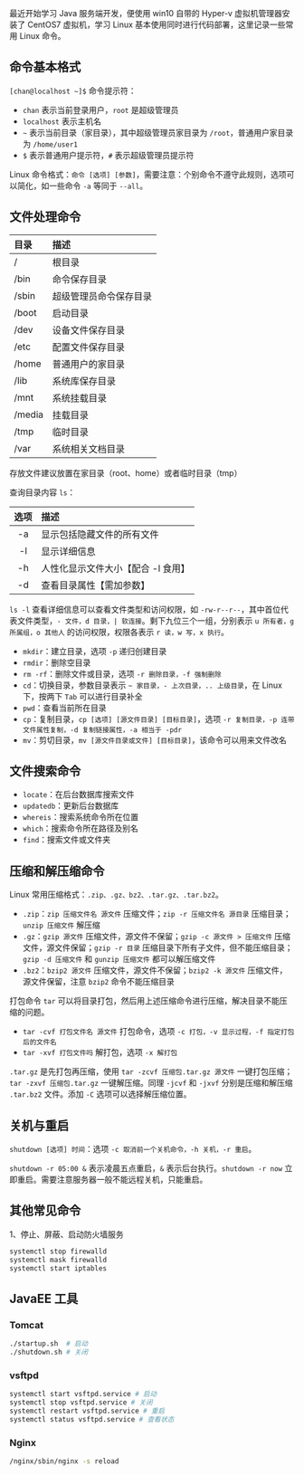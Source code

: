 最近开始学习 Java 服务端开发，便使用 win10 自带的 Hyper-v 虚拟机管理器安装了 CentOS7 虚拟机，学习 Linux 基本使用同时进行代码部署，这里记录一些常用 Linux 命令。

## 命令基本格式

`[chan@localhost ~]$` 命令提示符：

- `chan` 表示当前登录用户，`root` 是超级管理员
- `localhost` 表示主机名
- `~` 表示当前目录（家目录），其中超级管理员家目录为 `/root`，普通用户家目录为 `/home/user1`
- `$` 表示普通用户提示符，`#` 表示超级管理员提示符

Linux 命令格式：`命令 [选项] [参数]`，需要注意：个别命令不遵守此规则，选项可以简化，如一些命令 `-a` 等同于 `--all`。

## 文件处理命令

| 目录   | 描述                   |
| :----- | :--------------------- |
| /      | 根目录                 |
| /bin   | 命令保存目录           |
| /sbin  | 超级管理员命令保存目录 |
| /boot  | 启动目录               |
| /dev   | 设备文件保存目录       |
| /etc   | 配置文件保存目录       |
| /home  | 普通用户的家目录       |
| /lib   | 系统库保存目录         |
| /mnt   | 系统挂载目录           |
| /media | 挂载目录               |
| /tmp   | 临时目录               |
| /var   | 系统相关文档目录       |

存放文件建议放置在家目录（root、home）或者临时目录（tmp）

查询目录内容 `ls`：

| 选项 | 描述                               |
| :--: | :--------------------------------- |
|  -a  | 显示包括隐藏文件的所有文件         |
|  -l  | 显示详细信息                       |
|  -h  | 人性化显示文件大小【配合 -l 食用】 |
|  -d  | 查看目录属性【需加参数】           |

`ls -l` 查看详细信息可以查看文件类型和访问权限，如 `-rw-r--r--`，其中首位代表文件类型，`- 文件，d 目录，| 软连接`。剩下九位三个一组，分别表示 `u 所有者，g 所属组，o 其他人` 的访问权限，权限各表示 `r 读，w 写，x 执行`。

- `mkdir`：建立目录，选项 `-p` 递归创建目录
- `rmdir`：删除空目录
- `rm -rf`：删除文件或目录，选项 `-r 删除目录，-f 强制删除`
- `cd`：切换目录，参数目录表示 `~ 家目录，- 上次目录，.. 上级目录`，在 Linux 下，按两下 `Tab` 可以进行目录补全
- `pwd`：查看当前所在目录
- `cp`：复制目录，`cp [选项] [源文件目录] [目标目录]`，选项 `-r 复制目录，-p 连带文件属性复制，-d 复制链接属性，-a 相当于 -pdr`
- `mv`：剪切目录，`mv [源文件目录或文件] [目标目录]`，该命令可以用来文件改名

## 文件搜索命令

- `locate`：在后台数据库搜索文件
- `updatedb`：更新后台数据库
- `whereis`：搜索系统命令所在位置
- `which`：搜索命令所在路径及别名
- `find`：搜索文件或文件夹

## 压缩和解压缩命令

Linux 常用压缩格式：`.zip、.gz、bz2、.tar.gz、.tar.bz2`。

- `.zip`：`zip 压缩文件名 源文件` 压缩文件；`zip -r 压缩文件名 源目录` 压缩目录；`unzip 压缩文件` 解压缩
- `.gz`：`gzip 源文件` 压缩文件，源文件不保留；`gzip -c 源文件 > 压缩文件` 压缩文件，源文件保留；`gzip -r 目录` 压缩目录下所有子文件，但不能压缩目录；`gzip -d 压缩文件` 和 `gunzip 压缩文件` 都可以解压缩文件
- `.bz2`：`bzip2 源文件` 压缩文件，源文件不保留；`bzip2 -k 源文件` 压缩文件，源文件保留，注意 `bzip2` 命令不能压缩目录

打包命令 `tar` 可以将目录打包，然后用上述压缩命令进行压缩，解决目录不能压缩的问题。

- `tar -cvf 打包文件名 源文件` 打包命令，选项 `-c 打包，-v 显示过程，-f 指定打包后的文件名`
- `tar -xvf 打包文件吗` 解打包，选项 `-x 解打包`

`.tar.gz` 是先打包再压缩，使用 `tar -zcvf 压缩包.tar.gz 源文件` 一键打包压缩；`tar -zxvf 压缩包.tar.gz` 一键解压缩。同理 `-jcvf` 和 `-jxvf` 分别是压缩和解压缩 `.tar.bz2` 文件。添加 `-C` 选项可以选择解压缩位置。

## 关机与重启

`shutdown [选项] 时间`：选项 `-c 取消前一个关机命令，-h 关机，-r 重启`。

`shutdown -r 05:00 &` 表示凌晨五点重启，`&` 表示后台执行。`shutdown -r now` 立即重启。需要注意服务器一般不能远程关机，只能重启。

## 其他常见命令

1、停止、屏蔽、启动防火墙服务

```bash
systemctl stop firewalld
systemctl mask firewalld
systemctl start iptables
```

## JavaEE 工具

### Tomcat

```bash
./startup.sh  # 启动
./shutdown.sh # 关闭
```

### vsftpd

```bash
systemctl start vsftpd.service # 启动
systemctl stop vsftpd.service # 关闭
systemctl restart vsftpd.service # 重启
systemctl status vsftpd.service # 查看状态
```

### Nginx

```bash
/nginx/sbin/nginx -s reload
```
